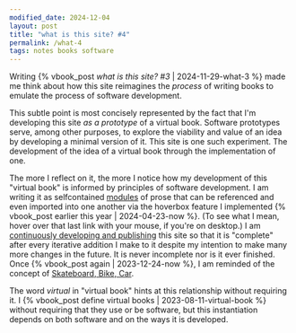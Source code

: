 ```yaml
---
modified_date: 2024-12-04
layout: post
title: "what is this site? #4"
permalink: /what-4
tags: notes books software
---
```


Writing {% vbook_post <em>what is this site? #3</em> | 2024-11-29-what-3 %} made me think about how this site reimagines the _process_ of writing books to emulate the process of software development.
<!--more-->
This subtle point is most concisely represented by the fact that I'm developing this site _as a prototype_ of a virtual book.
Software prototypes serve, among other purposes, to explore the viability and value of an idea by developing a minimal version of it.
This site is one such experiment.
The development of the idea of a virtual book through the implementation of one.

The more I reflect on it, the more I notice how my development of this "virtual book" is informed by principles of software development.
I am writing it as selfcontained [modules](https://en.wikipedia.org/wiki/Modular_programming) of prose that can be referenced and even imported into one another via the hoverbox feature I implemented {% vbook_post earlier this year | 2024-04-23-now %}.
(To see what I mean, hover over that last link with your mouse, if you're on desktop.)
I am [continuously developing and publishing](https://en.wikipedia.org/wiki/Continuous_integration) this site so that it is "complete" after every iterative addition I make to it despite my intention to make many more changes in the future.
It is never incomplete nor is it ever finished.
Once {% vbook_post again | 2023-12-24-now %}, I am reminded of the concept of [Skateboard, Bike, Car](https://awilkinson.medium.com/skateboard-bike-car-6bec841ed96e).

The word _virtual_ in "virtual book" hints at this relationship without requiring it.
I {% vbook_post define virtual books | 2023-08-11-virtual-book %} without requiring that they use or be software, but this instantiation depends on both software and on the ways it is developed.

